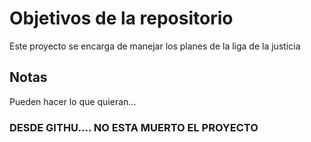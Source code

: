 # Objetivos de la repositorio

Este proyecto se encarga de manejar los planes de la liga de la justicia


## Notas
Pueden hacer lo que quieran...

### DESDE GITHU.... NO ESTA MUERTO EL PROYECTO 
